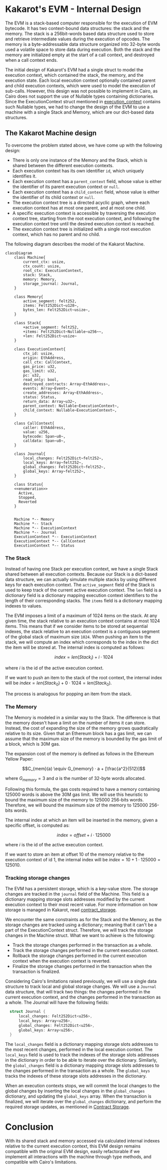 # Kakarot's EVM - Internal Design

The EVM is a stack-based computer responsible for the execution of EVM bytecode.
It has two context-bound data structures: the stack and the memory. The stack is
a 256bit-words based data structure used to store and retrieve intermediate
values during the execution of opcodes. The memory is a byte-addressable data
structure organized into 32-byte words used a volatile space to store data
during execution. Both the stack and the memory are initialized empty at the
start of a call context, and destroyed when a call context ends.

The initial design of Kakarot's EVM had a single struct to model the execution
context, which contained the stack, the memory, and the execution state. Each
local execution context optionally contained parent and child execution
contexts, which were used to model the execution of sub-calls. However, this
design was not possible to implement in Cairo, as Cairo does not support the use
of Nullable types containing dictionaries. Since the ExecutionContext struct
mentioned in [execution_context](./execution_context.md) contains such Nullable
types, we had to change the design of the EVM to use a machine with a single
Stack and Memory, which are our dict-based data structures.

## The Kakarot Machine design

To overcome the problem stated above, we have come up with the following design:

- There is only one instance of the Memory and the Stack, which is shared
  between the different execution contexts.
- Each execution context has its own identifier `id`, which uniquely identifies
  it.
- Each execution context has a `parent_context` field, whose value is either the
  identifier of its parent execution context or `null`.
- Each execution context has a `child_context` field, whose value is either the
  identifier of its child context or `null`.
- The execution context tree is a directed acyclic graph, where each execution
  context has at most one parent, and at most one child.
- A specific execution context is accessible by traversing the execution context
  tree, starting from the root execution context, and following the execution
  context tree until the desired execution context is reached.
- The execution context tree is initialized with a single root execution
  context, which has no parent and no child.

The following diagram describes the model of the Kakarot Machine.

```mermaid
classDiagram
    class Machine{
        current_ctx: usize,
        ctx_count: usize,
        root_ctx: ExecutionContext,
        stack: Stack,
        memory: Memory,
        storage_journal: Journal,
    }

    class Memory{
        active_segment: felt252,
        items: Felt252Dict~u128~,
        bytes_len: Felt252Dict~usize~,
    }

    class Stack{
        +active_segment: felt252,
        +items: Felt252Dict~Nullable~u256~~,
        +len: Felt252Dict~usize~
    }

    class ExecutionContext{
        ctx_id: usize,
        origin: EthAddress,
        call_ctx: CallContext,
        gas_price: u32,
        gas_limit: u32,
        pc: u32,
        read_only: bool,
        destroyed_contracts: Array~EthAddress~,
        events: Array~Event~,
        create_addresses: Array~EthAddress~,
        status: Status,
        return_data: Array~u32~,
        parent_context: Nullable~ExecutionContext~,
        child_context: Nullable~ExecutionContext~,
    }

    class CallContext{
        caller: EthAddress,
        value: u256,
        bytecode: Span~u8~,
        calldata: Span~u8~,
    }

    class Journal{
        local_changes: Felt252Dict~felt252~,
        local_keys: Array~felt252~,
        global_changes: Felt252Dict~felt252~,
        global_keys: Array~felt252~,
    }

    class Status{
    <<enumeration>>
      Active,
      Stopped,
      Reverted
    }


    Machine *-- Memory
    Machine *-- Stack
    Machine *-- ExecutionContext
    Machine *-- Journal
    ExecutionContext *-- ExecutionContext
    ExecutionContext *-- CallContext
    ExecutionContext *-- Status
```

### The Stack

Instead of having one Stack per execution context, we have a single Stack shared
between all execution contexts. Because our Stack is a dict-based data
structure, we can actually simulate multiple stacks by using different keys for
each execution context. The `active_segment` field of the Stack is used to keep
track of the current active execution context. The `len` field is a dictionary
field is a dictionary mapping execution context identifiers to the length of
their corresponding stacks. The `items` field is a dictionary mapping indexes to
values.

The EVM imposes a limit of a maximum of 1024 items on the stack. At any given
time, the stack relative to an execution context contains at most 1024 items.
This means that if we consider items to be stored at sequential indexes, the
stack relative to an execution context is a contiguous segment of the global
stack of maximum size `1024`. When pushing an item to the stack, we will compute
an index which corresponds to the index in the dict the item will be stored at.
The internal index is computed as follows:

$$index = len(Stack_i) + i \cdot 1024$$

where $i$ is the id of the active execution context.

If we want to push an item to the stack of the root context, the internal index
will be $index = len(Stack_0) + 0 \cdot 1024 = len(Stack_0)$.

The process is analogous for popping an item from the stack.

### The Memory

The Memory is modeled in a similar way to the Stack. The difference is that the
memory doesn't have a limit on the number of items it can store. Instead, the
cost of expanding the size of the memory grows quadratically relative to its
size. Given that an Ethereum block has a gas limit, we can assume that the
maximum size of the memory is bounded by the gas limit of a block, which is 30M
gas.

The expansion cost of the memory is defined as follows in the Ethereum Yellow
Paper:

$$C_{mem}(a) \equiv G_{memory} · a + [\frac{a^2}{512}]$$

where $G_{memory} = 3$ and $a$ is the number of 32-byte words allocated.

Following this formula, the gas costs required to have a memory containing
125000 words is above the 30M gas limit. We will use this heuristic to bound the
maximum size of the memory to 125000 256-bits words. Therefore, we will bound
the maximum size of the memory to 125000 256-bits words.

The internal index at which an item will be inserted in the memory, given a
specific offset, is computed as:

$$index = offset + i \cdot 125000$$

where $i$ is the id of the active execution context.

If we want to store an item at offset 10 of the memory relative to the execution
context of id 1, the internal index will be
$index = 10 + 1 \cdot 125000 = 125010$.

### Tracking storage changes

The EVM has a persistent storage, which is a key-value store. The storage
changes are tracked in the `journal` field of the Machine. This field is a
dictionary mapping storage slots addresses modified by the current execution
context to their most recent value. For more information on how storage is
managed in Kakarot, read [contract_storage](./contract_storage.md).

We encounter the same constraints as for the Stack and the Memory, as the
storage changes are tracked using a dictionary; meaning that it can't be a part
of the ExecutionContext struct. Therefore, we will track the storage changes in
the Machine struct. What we want to achieve is the following:

- Track the storage changes performed in the transaction as a whole.
- Track the storage changes performed in the current execution context.
- Rollback the storage changes performed in the current execution context when
  the execution context is reverted.
- Finalize the storage changes performed in the transaction when the transaction
  is finalized.

Considering Cairo's limitations raised previously, we will use a single data
structure to track local and global storage changes. We will use a `Journal`
data structure, that will track two things: the changes performed in the current
execution context, and the changes performed in the transaction as a whole. The
Journal will have the following fields:

```rust
  struct Journal {
      local_changes: Felt252Dict<u256>,
      local_keys: Array<u256>,
      global_changes: Felt252Dict<u256>,
      global_keys: Array<u256>,
  }
```

The `local_changes` field is a dictionary mapping storage slots addresses to the
most recent changes, performed in the local execution context. The `local_keys`
field is used to track the indexes of the storage slots addresses in the
dictionary in order to be able to iterate over the dictionary. Similarly, the
`global_changes` field is a dictionary mapping storage slots addresses to the
changes performed in the transaction as a whole. The `global_keys` tracks the
indexes of these storage slots addresses in the dictionary.

When an execution contexts stops, we will commit the local changes to the global
changes by inserting the local changes in the `global_changes` dictionary, and
updating the `global_keys` array. When the transaction is finalized, we will
iterate over the `global_changes` dictionary, and perform the required storage
updates, as mentioned in [Contract Storage](./contract_storage.md).

# Conclusion

With its shared stack and memory accessed via calculated internal indexes
relative to the current execution context, this EVM design remains compatible
with the original EVM design, easily refactorable if we implement all
interactions with the machine through type methods, and compatible with Cairo's
limitations.
